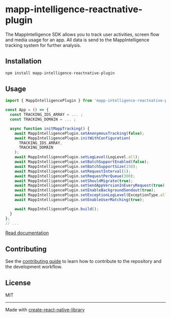 # mapp-intelligence-reactnative-plugin

The MappIntelligence SDK allows you to track user activities, screen flow and media usage for an app. All data is send to the MappIntelligence tracking system for further analysis.

## Installation

```sh
npm install mapp-intelligence-reactnative-plugin
```

## Usage

```js
import { MappIntelligencePlugin } from 'mapp-intelligence-reactnative-plugin';

const App = () => {
  const TRACKING_IDS_ARRAY = ... ;
  const TRACKING_DOMAIN = ... ;

  async function initMappTracking() {
    await MappIntelligencePlugin.setAnonymousTracking(false);
    await MappIntelligencePlugin.initWithConfiguration(
      TRACKING_IDS_ARRAY,
      TRACKING_DOMAIN
    );
    await MappIntelligencePlugin.setLogLevel(LogLevel.all);
    await MappIntelligencePlugin.setBatchSupportEnabled(false);
    await MappIntelligencePlugin.setBatchSupportSize(150);
    await MappIntelligencePlugin.setRequestInterval(1);
    await MappIntelligencePlugin.setRequestPerQueue(300);
    await MappIntelligencePlugin.setShouldMigrate(true);
    await MappIntelligencePlugin.setSendAppVersionInEveryRequest(true);
    await MappIntelligencePlugin.setEnableBackgroundSendout(true);
    await MappIntelligencePlugin.setExceptionLogLevel(ExceptionType.all);
    await MappIntelligencePlugin.setEnableUserMatching(true);

    await MappIntelligencePlugin.build();
  }
};
// ...
```

[Read documentation](https://docs.mapp.com/docs/react-native-sdk)

## Contributing

See the [contributing guide](CONTRIBUTING.md) to learn how to contribute to the repository and the development workflow.

## License

MIT

---

Made with [create-react-native-library](https://github.com/callstack/react-native-builder-bob)
